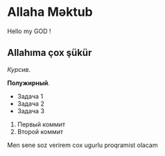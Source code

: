 # Allaha Məktub

Hello my GOD !

## Allahıma çox şükür

*Курсив*.

**Полужирный**.

* Задача 1
* Задача 2
* Задача 3

1. Первый коммит
2. Второй коммит

Men sene soz verirem cox ugurlu proqramist olacam
